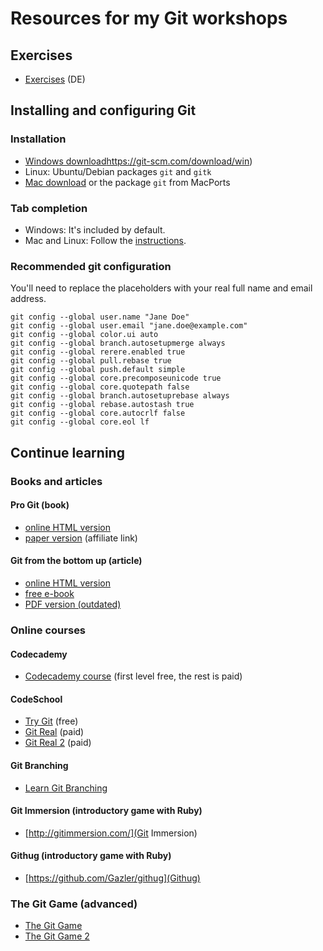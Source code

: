 # Resources for my Git workshops


## Exercises

* [Exercises](git-exercises-de.pdf) (DE)


## Installing and configuring Git

### Installation

* [Windows download]()https://git-scm.com/download/win)
* Linux: Ubuntu/Debian packages ```git``` and ```gitk```
* [Mac download](https://git-scm.com/download/mac) or the package ```git``` from MacPorts

### Tab completion

* Windows: It's included by default.
* Mac and Linux: Follow the [instructions](https://git-scm.com/book/en/v1/Git-Basics-Tips-and-Tricks).

### Recommended git configuration

You'll need to replace the placeholders with your real full name and email address.

```
git config --global user.name "Jane Doe"
git config --global user.email "jane.doe@example.com"
git config --global color.ui auto
git config --global branch.autosetupmerge always
git config --global rerere.enabled true
git config --global pull.rebase true
git config --global push.default simple
git config --global core.precomposeunicode true
git config --global core.quotepath false
git config --global branch.autosetuprebase always
git config --global rebase.autostash true
git config --global core.autocrlf false
git config --global core.eol lf
```

## Continue learning


### Books and articles

#### Pro Git (book)
* [online HTML version](https://git-scm.com/book/en/v2)
* [paper version](http://amzn.to/2rg0yEO) (affiliate link)

#### Git from the bottom up (article)
* [online HTML version](https://jwiegley.github.io/git-from-the-bottom-up/)
* [free e-book](https://github.com/johnrezzo/git-from-the-bottom-up-ebook)
* [PDF version (outdated)](http://ftp.newartisans.com/pub/git.from.bottom.up.pdf)


### Online courses

#### Codecademy
* [Codecademy course](https://www.codecademy.com/learn/learn-git) (first level free, the rest is paid)

#### CodeSchool
* [Try Git](https://try.github.io/) (free)
* [Git Real](https://www.codeschool.com/courses/git-real) (paid)
* [Git Real 2](https://www.codeschool.com/courses/git-real-2) (paid)

#### Git Branching
* [Learn Git Branching](http://learngitbranching.js.org/)

#### Git Immersion (introductory game with Ruby)
* [http://gitimmersion.com/](Git Immersion)

#### Githug (introductory game with Ruby)
* [https://github.com/Gazler/githug](Githug)


### The Git Game (advanced)

* [The Git Game](https://github.com/git-game/git-game)
* [The Git Game 2](https://github.com/git-game/git-game-v2)
